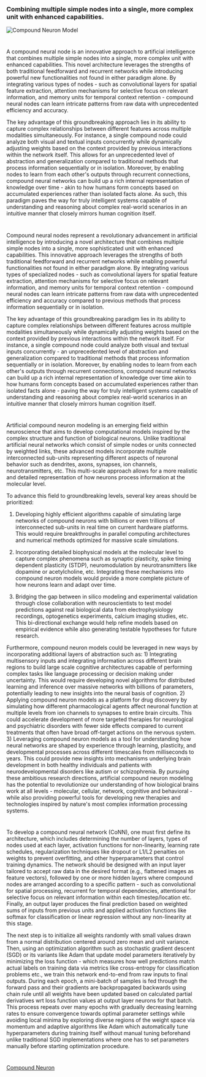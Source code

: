 ### Combining multiple simple nodes into a single, more complex unit with enhanced capabilities.

![Compound Neuron Model](https://github.com/user-attachments/assets/19729ba9-faa3-44e3-babf-abab65607aaa)

#

A compound neural node is an innovative approach to artificial intelligence that combines multiple simple nodes into a single, more complex unit with enhanced capabilities. This novel architecture leverages the strengths of both traditional feedforward and recurrent networks while introducing powerful new functionalities not found in either paradigm alone. By integrating various types of nodes - such as convolutional layers for spatial feature extraction, attention mechanisms for selective focus on relevant information, and memory units for temporal context retention - compound neural nodes can learn intricate patterns from raw data with unprecedented efficiency and accuracy.

The key advantage of this groundbreaking approach lies in its ability to capture complex relationships between different features across multiple modalities simultaneously. For instance, a single compound node could analyze both visual and textual inputs concurrently while dynamically adjusting weights based on the context provided by previous interactions within the network itself. This allows for an unprecedented level of abstraction and generalization compared to traditional methods that process information sequentially or in isolation. Moreover, by enabling nodes to learn from each other's outputs through recurrent connections, compound neural networks can build up a rich internal representation of knowledge over time - akin to how humans form concepts based on accumulated experiences rather than isolated facts alone. As such, this paradigm paves the way for truly intelligent systems capable of understanding and reasoning about complex real-world scenarios in an intuitive manner that closely mirrors human cognition itself.

#

Compound neural nodes represent a revolutionary advancement in artificial intelligence by introducing a novel architecture that combines multiple simple nodes into a single, more sophisticated unit with enhanced capabilities. This innovative approach leverages the strengths of both traditional feedforward and recurrent networks while enabling powerful functionalities not found in either paradigm alone. By integrating various types of specialized nodes - such as convolutional layers for spatial feature extraction, attention mechanisms for selective focus on relevant information, and memory units for temporal context retention - compound neural nodes can learn intricate patterns from raw data with unprecedented efficiency and accuracy compared to previous methods that process information sequentially or in isolation.

The key advantage of this groundbreaking paradigm lies in its ability to capture complex relationships between different features across multiple modalities simultaneously while dynamically adjusting weights based on the context provided by previous interactions within the network itself. For instance, a single compound node could analyze both visual and textual inputs concurrently - an unprecedented level of abstraction and generalization compared to traditional methods that process information sequentially or in isolation. Moreover, by enabling nodes to learn from each other's outputs through recurrent connections, compound neural networks can build up a rich internal representation of knowledge over time akin to how humans form concepts based on accumulated experiences rather than isolated facts alone - paving the way for truly intelligent systems capable of understanding and reasoning about complex real-world scenarios in an intuitive manner that closely mirrors human cognition itself.

#

Artificial compound neuron modeling is an emerging field within neuroscience that aims to develop computational models inspired by the complex structure and function of biological neurons. Unlike traditional artificial neural networks which consist of simple nodes or units connected by weighted links, these advanced models incorporate multiple interconnected sub-units representing different aspects of neuronal behavior such as dendrites, axons, synapses, ion channels, neurotransmitters, etc. This multi-scale approach allows for a more realistic and detailed representation of how neurons process information at the molecular level.

To advance this field to groundbreaking levels, several key areas should be prioritized: 

1) Developing highly efficient algorithms capable of simulating large networks of compound neurons with billions or even trillions of interconnected sub-units in real time on current hardware platforms. This would require breakthroughs in parallel computing architectures and numerical methods optimized for massive scale simulations. 

2) Incorporating detailed biophysical models at the molecular level to capture complex phenomena such as synaptic plasticity, spike timing dependent plasticity (STDP), neuromodulation by neurotransmitters like dopamine or acetylcholine, etc. Integrating these mechanisms into compound neuron models would provide a more complete picture of how neurons learn and adapt over time. 

3) Bridging the gap between in silico modeling and experimental validation through close collaboration with neuroscientists to test model predictions against real biological data from electrophysiology recordings, optogenetics experiments, calcium imaging studies, etc. This bi-directional exchange would help refine models based on empirical evidence while also generating testable hypotheses for future research.

Furthermore, compound neuron models could be leveraged in new ways by incorporating additional layers of abstraction such as: 1) Integrating multisensory inputs and integrating information across different brain regions to build large scale cognitive architectures capable of performing complex tasks like language processing or decision making under uncertainty. This would require developing novel algorithms for distributed learning and inference over massive networks with billions of parameters, potentially leading to new insights into the neural basis of cognition. 2) Applying compound neuron models as a platform for drug discovery by simulating how different pharmacological agents affect neuronal function at multiple levels from ion channels to synapses to entire brain circuits. This could accelerate development of more targeted therapies for neurological and psychiatric disorders with fewer side effects compared to current treatments that often have broad off-target actions on the nervous system. 3) Leveraging compound neuron models as a tool for understanding how neural networks are shaped by experience through learning, plasticity, and developmental processes across different timescales from milliseconds to years. This could provide new insights into mechanisms underlying brain development in both healthy individuals and patients with neurodevelopmental disorders like autism or schizophrenia. By pursuing these ambitious research directions, artificial compound neuron modeling has the potential to revolutionize our understanding of how biological brains work at all levels - molecular, cellular, network, cognitive and behavioral - while also providing powerful tools for developing new therapies and technologies inspired by nature's most complex information processing systems.

#

To develop a compound neural network (CoNN), one must first define its architecture, which includes determining the number of layers, types of nodes used at each layer, activation functions for non-linearity, learning rate schedules, regularization techniques like dropout or L1/L2 penalties on weights to prevent overfitting, and other hyperparameters that control training dynamics. The network should be designed with an input layer tailored to accept raw data in the desired format (e.g., flattened images as feature vectors), followed by one or more hidden layers where compound nodes are arranged according to a specific pattern - such as convolutional for spatial processing, recurrent for temporal dependencies, attentional for selective focus on relevant information within each timestep/location etc. Finally, an output layer produces the final prediction based on weighted sums of inputs from previous units and applied activation functions like softmax for classification or linear regression without any non-linearity at this stage.

The next step is to initialize all weights randomly with small values drawn from a normal distribution centered around zero mean and unit variance. Then, using an optimization algorithm such as stochastic gradient descent (SGD) or its variants like Adam that update model parameters iteratively by minimizing the loss function - which measures how well predictions match actual labels on training data via metrics like cross-entropy for classification problems etc., we train this network end-to-end from raw inputs to final outputs. During each epoch, a mini-batch of samples is fed through the forward pass and their gradients are backpropagated backwards using chain rule until all weights have been updated based on calculated partial derivatives wrt loss function values at output layer neurons for that batch. This process repeats over many epochs with gradually decreasing learning rates to ensure convergence towards optimal parameter settings while avoiding local minima by exploring diverse regions of the weight space via momentum and adaptive algorithms like Adam which automatically tune hyperparameters during training itself without manual tuning beforehand unlike traditional SGD implementations where one has to set parameters manually before starting optimization procedure.

#

[Compound Neuron](https://chatgpt.com/g/g-6809c0bee8dc81918a9c703c1ac5200b-compound-neuron)
